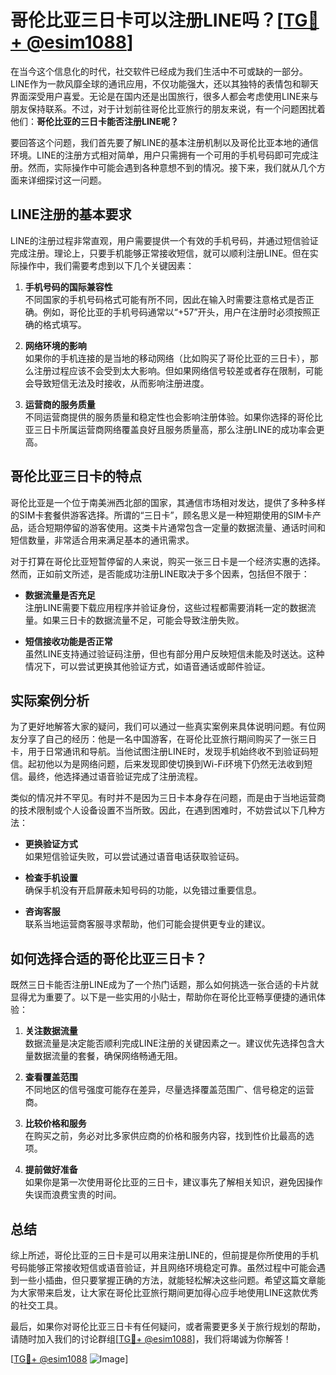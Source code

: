 # 哥伦比亚三日卡可以注册LINE吗？[[TG💪+ @esim1088](https://t.me/s/esim1088)]

在当今这个信息化的时代，社交软件已经成为我们生活中不可或缺的一部分。LINE作为一款风靡全球的通讯应用，不仅功能强大，还以其独特的表情包和聊天界面深受用户喜爱。无论是在国内还是出国旅行，很多人都会考虑使用LINE来与朋友保持联系。不过，对于计划前往哥伦比亚旅行的朋友来说，有一个问题困扰着他们：**哥伦比亚的三日卡能否注册LINE呢？**

要回答这个问题，我们首先要了解LINE的基本注册机制以及哥伦比亚本地的通信环境。LINE的注册方式相对简单，用户只需拥有一个可用的手机号码即可完成注册。然而，实际操作中可能会遇到各种意想不到的情况。接下来，我们就从几个方面来详细探讨这一问题。

## LINE注册的基本要求

LINE的注册过程非常直观，用户需要提供一个有效的手机号码，并通过短信验证完成注册。理论上，只要手机能够正常接收短信，就可以顺利注册LINE。但在实际操作中，我们需要考虑到以下几个关键因素：

1. **手机号码的国际兼容性**  
   不同国家的手机号码格式可能有所不同，因此在输入时需要注意格式是否正确。例如，哥伦比亚的手机号码通常以“+57”开头，用户在注册时必须按照正确的格式填写。

2. **网络环境的影响**  
   如果你的手机连接的是当地的移动网络（比如购买了哥伦比亚的三日卡），那么注册过程应该不会受到太大影响。但如果网络信号较差或者存在限制，可能会导致短信无法及时接收，从而影响注册进度。

3. **运营商的服务质量**  
   不同运营商提供的服务质量和稳定性也会影响注册体验。如果你选择的哥伦比亚三日卡所属运营商网络覆盖良好且服务质量高，那么注册LINE的成功率会更高。

## 哥伦比亚三日卡的特点

哥伦比亚是一个位于南美洲西北部的国家，其通信市场相对发达，提供了多种多样的SIM卡套餐供游客选择。所谓的“三日卡”，顾名思义是一种短期使用的SIM卡产品，适合短期停留的游客使用。这类卡片通常包含一定量的数据流量、通话时间和短信数量，非常适合用来满足基本的通讯需求。

对于打算在哥伦比亚短暂停留的人来说，购买一张三日卡是一个经济实惠的选择。然而，正如前文所述，是否能成功注册LINE取决于多个因素，包括但不限于：

- **数据流量是否充足**  
  注册LINE需要下载应用程序并验证身份，这些过程都需要消耗一定的数据流量。如果三日卡的数据流量不足，可能会导致注册失败。

- **短信接收功能是否正常**  
  虽然LINE支持通过验证码注册，但也有部分用户反映短信未能及时送达。这种情况下，可以尝试更换其他验证方式，如语音通话或邮件验证。

## 实际案例分析

为了更好地解答大家的疑问，我们可以通过一些真实案例来具体说明问题。有位网友分享了自己的经历：他是一名中国游客，在哥伦比亚旅行期间购买了一张三日卡，用于日常通讯和导航。当他试图注册LINE时，发现手机始终收不到验证码短信。起初他以为是网络问题，后来发现即使切换到Wi-Fi环境下仍然无法收到短信。最终，他选择通过语音验证完成了注册流程。

类似的情况并不罕见。有时并不是因为三日卡本身存在问题，而是由于当地运营商的技术限制或个人设备设置不当所致。因此，在遇到困难时，不妨尝试以下几种方法：

- **更换验证方式**  
  如果短信验证失败，可以尝试通过语音电话获取验证码。

- **检查手机设置**  
  确保手机没有开启屏蔽未知号码的功能，以免错过重要信息。

- **咨询客服**  
  联系当地运营商客服寻求帮助，他们可能会提供更专业的建议。

## 如何选择合适的哥伦比亚三日卡？

既然三日卡能否注册LINE成为了一个热门话题，那么如何挑选一张合适的卡片就显得尤为重要了。以下是一些实用的小贴士，帮助你在哥伦比亚畅享便捷的通讯体验：

1. **关注数据流量**  
   数据流量是决定能否顺利完成LINE注册的关键因素之一。建议优先选择包含大量数据流量的套餐，确保网络畅通无阻。

2. **查看覆盖范围**  
   不同地区的信号强度可能存在差异，尽量选择覆盖范围广、信号稳定的运营商。

3. **比较价格和服务**  
   在购买之前，务必对比多家供应商的价格和服务内容，找到性价比最高的选项。

4. **提前做好准备**  
   如果你是第一次使用哥伦比亚的三日卡，建议事先了解相关知识，避免因操作失误而浪费宝贵的时间。

## 总结

综上所述，哥伦比亚的三日卡是可以用来注册LINE的，但前提是你所使用的手机号码能够正常接收短信或语音验证，并且网络环境稳定可靠。虽然过程中可能会遇到一些小插曲，但只要掌握正确的方法，就能轻松解决这些问题。希望这篇文章能为大家带来启发，让大家在哥伦比亚旅行期间更加得心应手地使用LINE这款优秀的社交工具。

最后，如果你对哥伦比亚三日卡有任何疑问，或者需要更多关于旅行规划的帮助，请随时加入我们的讨论群组[[TG💪+ @esim1088](https://t.me/s/esim1088)]，我们将竭诚为你解答！

[[TG💪+ @esim1088](https://t.me/s/esim1088) ![Image](https://i.postimg.cc/4NQfJmqS/Snipaste-2025-05-13-00-14-12.png)]